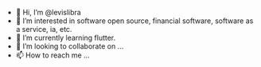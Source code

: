 - 👋 Hi, I’m @levislibra
- 👀 I’m interested in software open source, financial software, software as a service, ia, etc.
- 🌱 I’m currently learning flutter.
- 💞️ I’m looking to collaborate on ...
- 📫 How to reach me ...

<!---
levislibra/levislibra is a ✨ special ✨ repository because its `README.md` (this file) appears on your GitHub profile.
You can click the Preview link to take a look at your changes.
--->
